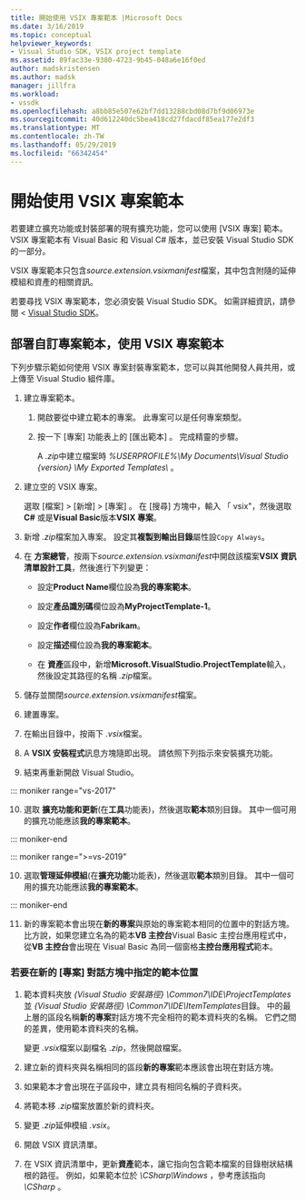 ```yaml
---
title: 開始使用 VSIX 專案範本 |Microsoft Docs
ms.date: 3/16/2019
ms.topic: conceptual
helpviewer_keywords:
- Visual Studio SDK, VSIX project template
ms.assetid: 89fac33e-9380-4723-9b45-048a6e16f0ed
author: madskristensen
ms.author: madsk
manager: jillfra
ms.workload:
- vssdk
ms.openlocfilehash: a8bb85e507e62bf7dd13288cbd08d7bf9d06973e
ms.sourcegitcommit: 40d612240dc5bea418cd27fdacdf85ea177e2df3
ms.translationtype: MT
ms.contentlocale: zh-TW
ms.lasthandoff: 05/29/2019
ms.locfileid: "66342454"
---
```

# <a name="get-started-with-the-vsix-project-template"></a>開始使用 VSIX 專案範本

若要建立擴充功能或封裝部署的現有擴充功能，您可以使用 [VSIX 專案] 範本。 VSIX 專案範本有 Visual Basic 和 Visual C# 版本，並已安裝 Visual Studio SDK 的一部分。

 VSIX 專案範本只包含*source.extension.vsixmanifest*檔案，其中包含附隨的延伸模組和資產的相關資訊。

 若要尋找 VSIX 專案範本，您必須安裝 Visual Studio SDK。 如需詳細資訊，請參閱 < [Visual Studio SDK](../extensibility/visual-studio-sdk.md)。

## <a name="deploy-a-custom-project-template-using-the-vsix-project-template"></a>部署自訂專案範本，使用 VSIX 專案範本

 下列步驟示範如何使用 VSIX 專案封裝專案範本，您可以與其他開發人員共用，或上傳至 Visual Studio 組件庫。

1. 建立專案範本。

    1. 開啟要從中建立範本的專案。 此專案可以是任何專案類型。

    2. 按一下 [專案]  功能表上的 [匯出範本]  。 完成精靈的步驟。

         A *.zip*中建立檔案時 *%USERPROFILE%\My Documents\Visual Studio {version} \My Exported Templates\\* 。

2. 建立空的 VSIX 專案。

     選取 [檔案]   >  [新增]   >  [專案]  。 在 [搜尋] 方塊中，輸入 「 vsix"，然後選取**C#** 或是**Visual Basic**版本**VSIX 專案**。

3. 新增 *.zip*檔案加入專案。 設定其**複製到輸出目錄**屬性設`Copy Always`。

4. 在 **方案總管**，按兩下*source.extension.vsixmanifest*中開啟該檔案**VSIX 資訊清單設計工具**，然後進行下列變更：

    - 設定**Product Name**欄位設為**我的專案範本**。

    - 設定**產品識別碼**欄位設為**MyProjectTemplate-1**。

    - 設定**作者**欄位設為**Fabrikam**。

    - 設定**描述**欄位設為**我的專案範本**。

    - 在 **資產**區段中，新增**Microsoft.VisualStudio.ProjectTemplate**輸入，然後設定其路徑的名稱 *.zip*檔案。

5. 儲存並關閉*source.extension.vsixmanifest*檔案。

6. 建置專案。

7. 在輸出目錄中，按兩下 *.vsix*檔案。

8. A **VSIX 安裝程式**訊息方塊隨即出現。 請依照下列指示來安裝擴充功能。

9. 結束再重新開啟 Visual Studio。

::: moniker range="vs-2017"

10. 選取 **擴充功能和更新**(在**工具**功能表)，然後選取**範本**類別目錄。 其中一個可用的擴充功能應該**我的專案範本**。

::: moniker-end

::: moniker range=">=vs-2019"

10. 選取**管理延伸模組**(在**擴充功能**功能表)，然後選取**範本**類別目錄。 其中一個可用的擴充功能應該**我的專案範本**。

::: moniker-end

11. 新的專案範本會出現在**新的專案**與原始的專案範本相同的位置中的對話方塊。 比方說，如果您建立名為的範本**VB 主控台**Visual Basic 主控台應用程式中，從**VB 主控台**會出現在 Visual Basic 為同一個窗格**主控台應用程式**範本。

### <a name="to-specify-the-location-of-the-template-in-the-new-project-dialog-box"></a>若要在新的 [專案] 對話方塊中指定的範本位置

1. 範本資料夾放 *{Visual Studio 安裝路徑} \Common7\IDE\ProjectTemplates*並 *{Visual Studio 安裝路徑} \Common7\IDE\ItemTemplates*目錄。 中的最上層的區段名稱**新的專案**對話方塊不完全相符的範本資料夾的名稱。 它們之間的差異，使用範本資料夾的名稱。

    變更 *.vsix*檔案以副檔名 *.zip*，然後開啟檔案。

2. 建立新的資料夾與名稱相同的區段**新的專案**範本應該會出現在對話方塊。

3. 如果範本才會出現在子區段中，建立具有相同名稱的子資料夾。

4. 將範本移 *.zip*檔案放置於新的資料夾。

5. 變更 *.zip*延伸模組 *.vsix*。

6. 開啟 VSIX 資訊清單。

7. 在 VSIX 資訊清單中，更新**資產**範本，讓它指向包含範本檔案的目錄樹狀結構根的路徑。 例如，如果範本位於 *\CSharp\Windows* ，參考應該指向 *\CSharp* 。
